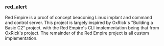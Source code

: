 ### red_alert
Red Empire is a proof of concept beaconing Linux implant and command and control server. This project is largely inspired by OxRick's "Building a Basic C2" project, with the Red Empire's CLI implementation being that from OxRick's project. The remainder of the Red Empire project is all custom implementation.
